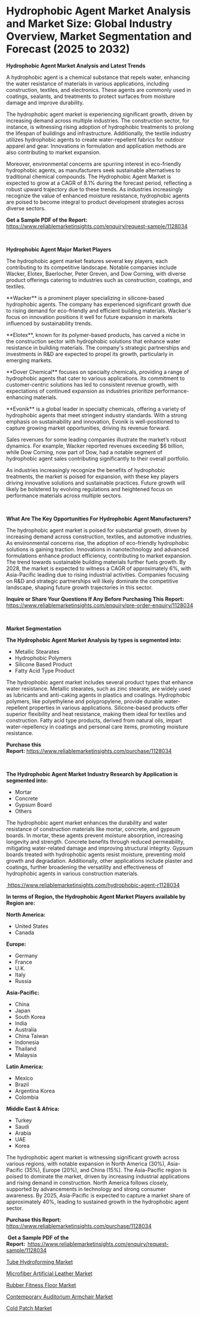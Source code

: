 <p><h1>Hydrophobic Agent Market Analysis and Market Size: Global Industry Overview, Market Segmentation and Forecast (2025 to 2032)</h1></p><p><strong>Hydrophobic Agent Market Analysis and Latest Trends</strong></p>
<p><p>A hydrophobic agent is a chemical substance that repels water, enhancing the water resistance of materials in various applications, including construction, textiles, and electronics. These agents are commonly used in coatings, sealants, and treatments to protect surfaces from moisture damage and improve durability.</p><p>The hydrophobic agent market is experiencing significant growth, driven by increasing demand across multiple industries. The construction sector, for instance, is witnessing rising adoption of hydrophobic treatments to prolong the lifespan of buildings and infrastructure. Additionally, the textile industry utilizes hydrophobic agents to create water-repellent fabrics for outdoor apparel and gear. Innovations in formulation and application methods are also contributing to market expansion.</p><p>Moreover, environmental concerns are spurring interest in eco-friendly hydrophobic agents, as manufacturers seek sustainable alternatives to traditional chemical compounds. The Hydrophobic Agent Market is expected to grow at a CAGR of 8.1% during the forecast period, reflecting a robust upward trajectory due to these trends. As industries increasingly recognize the value of enhanced moisture resistance, hydrophobic agents are poised to become integral to product development strategies across diverse sectors.</p></p>
<p><strong>Get a Sample PDF of the Report:&nbsp;</strong> <a href="https://www.reliablemarketinsights.com/enquiry/request-sample/1128034?utm_campaign=2130&utm_medium=2&utm_source=Github&utm_content=ia&utm_term=30012025&utm_id=hydrophobic-agent">https://www.reliablemarketinsights.com/enquiry/request-sample/1128034</a></p>
<p>&nbsp;</p>
<p><strong>Hydrophobic Agent Major Market Players</strong></p>
<p><p>The hydrophobic agent market features several key players, each contributing to its competitive landscape. Notable companies include Wacker, Elotex, Baerlocher, Peter Greven, and Dow Corning, with diverse product offerings catering to industries such as construction, coatings, and textiles.</p><p>**Wacker** is a prominent player specializing in silicone-based hydrophobic agents. The company has experienced significant growth due to rising demand for eco-friendly and efficient building materials. Wacker's focus on innovation positions it well for future expansion in markets influenced by sustainability trends.</p><p>**Elotex**, known for its polymer-based products, has carved a niche in the construction sector with hydrophobic solutions that enhance water resistance in building materials. The company's strategic partnerships and investments in R&D are expected to propel its growth, particularly in emerging markets.</p><p>**Dover Chemical** focuses on specialty chemicals, providing a range of hydrophobic agents that cater to various applications. Its commitment to customer-centric solutions has led to consistent revenue growth, with expectations of continued expansion as industries prioritize performance-enhancing materials.</p><p>**Evonik** is a global leader in specialty chemicals, offering a variety of hydrophobic agents that meet stringent industry standards. With a strong emphasis on sustainability and innovation, Evonik is well-positioned to capture growing market opportunities, driving its revenue forward.</p><p>Sales revenues for some leading companies illustrate the market’s robust dynamics. For example, Wacker reported revenues exceeding $6 billion, while Dow Corning, now part of Dow, had a notable segment of hydrophobic agent sales contributing significantly to their overall portfolio.</p><p>As industries increasingly recognize the benefits of hydrophobic treatments, the market is poised for expansion, with these key players driving innovative solutions and sustainable practices. Future growth will likely be bolstered by evolving regulations and heightened focus on performance materials across multiple sectors.</p></p>
<p>&nbsp;</p>
<p><strong>What Are The Key Opportunities For Hydrophobic Agent Manufacturers?</strong></p>
<p><p>The hydrophobic agent market is poised for substantial growth, driven by increasing demand across construction, textiles, and automotive industries. As environmental concerns rise, the adoption of eco-friendly hydrophobic solutions is gaining traction. Innovations in nanotechnology and advanced formulations enhance product efficiency, contributing to market expansion. The trend towards sustainable building materials further fuels growth. By 2028, the market is expected to witness a CAGR of approximately 6%, with Asia-Pacific leading due to rising industrial activities. Companies focusing on R&D and strategic partnerships will likely dominate the competitive landscape, shaping future growth trajectories in this sector.</p></p>
<p><strong>Inquire or Share Your Questions If Any Before Purchasing This Report:</strong> <a href="https://www.reliablemarketinsights.com/enquiry/pre-order-enquiry/1128034?utm_campaign=2130&utm_medium=2&utm_source=Github&utm_content=ia&utm_term=30012025&utm_id=hydrophobic-agent">https://www.reliablemarketinsights.com/enquiry/pre-order-enquiry/1128034</a></p>
<p>&nbsp;</p>
<p><strong>Market Segmentation</strong></p>
<p><strong>The Hydrophobic Agent Market Analysis by types is segmented into:</strong></p>
<p><ul><li>Metallic Stearates</li><li>Hydrophobic Polymers</li><li>Silicone Based Product</li><li>Fatty Acid Type Product</li></ul></p>
<p><p>The hydrophobic agent market includes several product types that enhance water resistance. Metallic stearates, such as zinc stearate, are widely used as lubricants and anti-caking agents in plastics and coatings. Hydrophobic polymers, like polyethylene and polypropylene, provide durable water-repellent properties in various applications. Silicone-based products offer superior flexibility and heat resistance, making them ideal for textiles and construction. Fatty acid type products, derived from natural oils, impart water-repellency in coatings and personal care items, promoting moisture resistance.</p></p>
<p><strong>Purchase this Report:&nbsp;</strong><a href="https://www.reliablemarketinsights.com/purchase/1128034?utm_campaign=2130&utm_medium=2&utm_source=Github&utm_content=ia&utm_term=30012025&utm_id=hydrophobic-agent">https://www.reliablemarketinsights.com/purchase/1128034</a></p>
<p>&nbsp;</p>
<p><strong>The Hydrophobic Agent Market Industry Research by Application is segmented into:</strong></p>
<p><ul><li>Mortar</li><li>Concrete</li><li>Gypsum Board</li><li>Others</li></ul></p>
<p><p>The hydrophobic agent market enhances the durability and water resistance of construction materials like mortar, concrete, and gypsum boards. In mortar, these agents prevent moisture absorption, increasing longevity and strength. Concrete benefits through reduced permeability, mitigating water-related damage and improving structural integrity. Gypsum boards treated with hydrophobic agents resist moisture, preventing mold growth and degradation. Additionally, other applications include plaster and coatings, further broadening the versatility and effectiveness of hydrophobic agents in various construction materials.</p></p>
<p><a href="https://www.reliablemarketinsights.com/hydrophobic-agent-r1128034?utm_campaign=2130&utm_medium=2&utm_source=Github&utm_content=ia&utm_term=30012025&utm_id=hydrophobic-agent">&nbsp;https://www.reliablemarketinsights.com/hydrophobic-agent-r1128034</a></p>
<p><strong>In terms of Region, the Hydrophobic Agent Market Players available by Region are:</strong></p>
<p>
    <p> <strong> North America: </strong>
        <ul>
            <li>United States</li>
            <li>Canada</li>
        </ul>
        </p> 
    <p> <strong> Europe: </strong>
        <ul>
            <li>Germany</li>
            <li>France</li>
            <li>U.K.</li>
            <li>Italy</li>
            <li>Russia</li>
        </ul>
        </p> 
    <p> <strong> Asia-Pacific: </strong>
        <ul>
            <li>China</li>
            <li>Japan</li>
            <li>South Korea</li>
            <li>India</li>
            <li>Australia</li>
            <li>China Taiwan</li>
            <li>Indonesia</li>
            <li>Thailand</li>
            <li>Malaysia</li>
        </ul>
        </p> 
    <p> <strong> Latin America: </strong>
        <ul>
            <li>Mexico</li>
            <li>Brazil</li>
            <li>Argentina Korea</li>
            <li>Colombia</li>
        </ul>
        </p> 
    <p> <strong> Middle East & Africa: </strong>
        <ul>
            <li>Turkey</li>
            <li>Saudi</li>
            <li>Arabia</li>
            <li>UAE</li>
            <li>Korea</li>
        </ul>
    </p>
    </p>
<p><p>The hydrophobic agent market is witnessing significant growth across various regions, with notable expansion in North America (30%), Asia-Pacific (35%), Europe (20%), and China (15%). The Asia-Pacific region is poised to dominate the market, driven by increasing industrial applications and rising demand in construction. North America follows closely, supported by advancements in technology and strong consumer awareness. By 2025, Asia-Pacific is expected to capture a market share of approximately 40%, leading to sustained growth in the hydrophobic agent sector.</p></p>
<p><strong>Purchase this Report: </strong><a href="https://www.reliablemarketinsights.com/purchase/1128034?utm_campaign=2130&utm_medium=2&utm_source=Github&utm_content=ia&utm_term=30012025&utm_id=hydrophobic-agent">https://www.reliablemarketinsights.com/purchase/1128034</a></p>
<p>&nbsp;<strong>Get a Sample PDF of the Report:&nbsp;&nbsp;</strong><a href="https://www.reliablemarketinsights.com/enquiry/request-sample/1128034?utm_campaign=2130&utm_medium=2&utm_source=Github&utm_content=ia&utm_term=30012025&utm_id=hydrophobic-agent">https://www.reliablemarketinsights.com/enquiry/request-sample/1128034</a></p>
<p><strong></strong></p>
<p><p><a href="https://www.linkedin.com/pulse/tube-hydroforming-market-scopegrowingat-cagr-of93-insights-p95af?utm_campaign=2130&utm_medium=2&utm_source=Github&utm_content=ia&utm_term=30012025&utm_id=hydrophobic-agent">Tube Hydroforming Market</a></p><p><a href="https://github.com/nemcemakoi/Market-Research-Report-List-1/blob/main/microfiber-artificial-leather-market.md?utm_campaign=2130&utm_medium=2&utm_source=Github&utm_content=ia&utm_term=30012025&utm_id=hydrophobic-agent">Microfiber Artificial Leather Market</a></p><p><a href="https://github.com/sadithsondah72/Market-Research-Report-List-1/blob/main/rubber-fitness-floor-market.md?utm_campaign=2130&utm_medium=2&utm_source=Github&utm_content=ia&utm_term=30012025&utm_id=hydrophobic-agent">Rubber Fitness Floor Market</a></p><p><a href="https://www.linkedin.com/pulse/contemporary-auditorium-armchair-market-size-forecast-2025-2032-npfae?utm_campaign=2130&utm_medium=2&utm_source=Github&utm_content=ia&utm_term=30012025&utm_id=hydrophobic-agent">Contemporary Auditorium Armchair Market</a></p><p><a href="https://www.linkedin.com/pulse/synopsis-global-cold-patch-market-trend-its-rapid-growth-oo97f?utm_campaign=2130&utm_medium=2&utm_source=Github&utm_content=ia&utm_term=30012025&utm_id=hydrophobic-agent">Cold Patch Market</a></p></p>